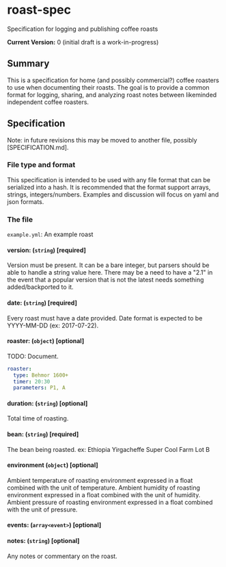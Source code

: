 # roast-spec
Specification for logging and publishing coffee roasts

**Current Version:** 0 (initial draft is a work-in-progress)

## Summary

This is a specification for home (and possibly commercial?) coffee roasters to use when documenting their roasts.
The goal is to provide a common format for logging, sharing, and analyzing roast notes between likeminded independent
coffee roasters.

## Specification

Note: in future revisions this may be moved to another file, possibly [SPECIFICATION.md].

### File type and format

This specification is intended to be used with any file format that can be serialized into a hash.  It is recommended that the
format support arrays, strings, integers/numbers.  Examples and discussion will focus on yaml and json formats.

### The file

`example.yml`: An example roast

#### version: (`string`) [required]

Version must be present.  It can be a bare integer, but parsers should be able to handle a string value here.  There may be a
need to have a "2.1" in the event that a popular version that is not the latest needs something added/backported to it.

#### date: (`string`) [required]

Every roast must have a date provided.  Date format is expected to be YYYY-MM-DD (ex: 2017-07-22).

#### roaster: (`object`) [optional]

TODO: Document.

```yaml
roaster:
  type: Behmor 1600+
  timer: 20:30
  parameters: P1, A
```

#### duration: (`string`) [optional]

Total time of roasting.

#### bean: (`string`) [required]

The bean being roasted.  ex: Ethiopia Yirgacheffe Super Cool Farm Lot B

#### environment (`object`) [optional]

Ambient temperature of roasting environment expressed in a float combined with the unit of temperature.
Ambient humidity of roasting environment expressed in a float combined with the unit of humidity.
Ambient pressure of roasting environment expressed in a float combined with the unit of pressure.

#### events: (`array<event>`) [optional]

#### notes: (`string`) [optional]

Any notes or commentary on the roast.




